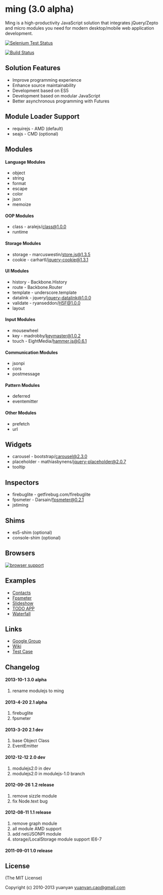 # ming (3.0 alpha)

Ming is a high-productivity JavaScript solution that integrates jQuery/Zepto and micro modules you need for modern desktop/mobile web application development.

[![Selenium Test Status](https://saucelabs.com/buildstatus/modulejs)](https://saucelabs.com/u/modulejs)

[![Build Status](https://secure.travis-ci.org/modulejs/ming.png)](https://travis-ci.org/modulejs/ming)

## Solution Features
* Improve programming experience
* Enhance source maintainability
* Development based on ES5
* Development based on modular JavaScript
* Better asynchronous programming with Futures

## Module Loader Support
* requirejs - AMD   (default)
* seajs - CMD       (optional)

## Modules
#### Language Modules
* object
* string
* format
* escape
* color
* json
* memoize

#### OOP Modules
* class - aralejs/class@1.0.0
* runtime

#### Storage Modules
* storage - marcuswestin/store.js@1.3.5
* cookie - carhartl/jquery-cookie@1.3.1

#### UI Modules
* history - Backbone.History
* route - Backbone.Router
* template - underscore.template
* datalink - jquery/jquery-datalink@1.0.0
* validate - ryanseddon/H5F@1.0.0
* layout

#### Input Modules
* mousewheel
* key - madrobby/keymaster@1.0.2
* touch - EightMedia/hammer.js@0.6.1

#### Communication Modules
* jsonpi
* cors
* postmessage

#### Pattern Modules
* deferred
* eventemitter

#### Other Modules
* prefetch
* url

## Widgets
* carousel - bootstrap/carousel@2.3.0
* placeholder - mathiasbynens/jquery-placeholder@2.0.7
* tooltip

## Inspectors
* firebuglite - getfirebug.com/firebuglite
* fpsmeter - Darsain/fpsmeter@0.2.1
* jstiming

## Shims
* es5-shim     (optional)
* console-shim (optional)

## Browsers
[![browser support](http://ci.testling.com/modulejs/ming.png)](http://ci.testling.com/modulejs/ming)

## Examples
* [Contacts](https://github.com/modulejs/ming/tree/master/example/contacts)
* [Fpsmeter](https://github.com/modulejs/ming/tree/master/example/fpsmeter)
* [Slideshow](https://github.com/modulejs/ming/tree/master/example/slideshow)
* [TODO APP](https://github.com/modulejs/ming/tree/master/example/todo)
* [Waterfall](https://github.com/modulejs/ming/tree/master/example/waterfall)

## Links
* [Google Group](http://groups.google.com/group/modulejs)
* [Wiki](https://github.com/modulejs/ming/wiki)
* [Test Case](https://rawgithub.com/modulejs/ming/master/test/index.html)

## Changelog

#### 2013-10-1 3.0 alpha
1. rename modulejs to ming

#### 2013-4-20 2.1 alpha
1. firebuglite
2. fpsmeter

#### 2013-3-20 2.1 dev
1. base Object Class
2. EventEmitter

#### 2012-12-12 2.0 dev
1. modulejs2.0 in dev
2. modulejs2.0 in modulejs-1.0 branch

#### 2012-09-26 1.2 release

1. remove sizzle module
2. fix Node.text bug

#### 2012-08-11 1.1 release

1. remove graph module
2. all module AMD support
3. add net/JSONPI module
4. storage/LocalStorage module support IE6-7

#### 2011-09-01 1.0 release

## License

(The MIT License)

Copyright (c) 2010-2013 yuanyan <yuanyan.cao@gmail.com>
